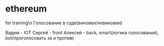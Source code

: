 # ethereum
for training\n
Голосование в суде(виновен/невиновен)

Вадим - IOT
Сергей - front
Алексей - back, smart(логика голосования), bot(проголосовать за и против)
